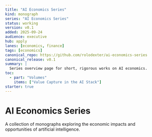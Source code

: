 ```yaml
---
title: "AI Economics Series"
kind: monograph
series: "AI Economics Series"
status: working
version: v0.1
added: 2025-09-24
audience: executive
hub: apply
lanes: [economics, finance]
tags: [economics]
canonical_repo: https://github.com/rolodexter/ai-economics-series
canonical_release: v0.1
summary: |
  Series overview page for short, rigorous works on AI economics.
toc:
  - part: "Volumes"
    items: ["Value Capture in the AI Stack"]
starter: true
---
```

# AI Economics Series

A collection of monographs exploring the economic impacts and opportunities of artificial intelligence.
